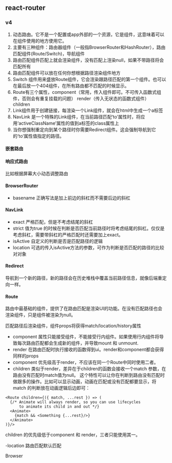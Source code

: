 ## react-router

### v4
1. 动态路由。它不是一个配置或app外部的一个资源，它是组件，这意味着可以在组件使用的地方使用它。
2. 主要有三种组件：路由器组件（一般指BrowserRouter和HashRouter），路由匹配组件(Route/Switch)，导航组件
3. 路由匹配组件匹配上就会渲染组件，没有匹配上渲染null，如果不带路径将会匹配所有
4. 路由匹配组件可以放在任何你想根据路径渲染组件地方
5. Switch 组件用来盛放Route组件，它会渲染跟路径匹配的第一个组件。也可以在最后放一个404组件，在所有路由都不匹配的时候显示。
6. Route有三个属性，component（常用，传入组件即可。不可传入函数式组件，否则会有重复挂载的问题） render（传入无状态的函数式组件） children
7. Link组件用于创建链接，每渲染一个Link组件，就会在html中生成一个a标签
8. NavLink 是一个特殊的Link组件，在当前路径匹配‘to’属性时，将应用‘activeClassName’属性的值到a标签的class属性上
9. 当你想强制重定向到某个路径时你需要Redirect组件。这会强制导航到它的‘to’属性值指定的路径。
#### 嵌套路由

#### 响应式路由
比如根据屏幕大小动态调整路由


#### BrowserRouter
- basename 正确写法是加上前边的斜杠而不需要后边的斜杠

#### NavLink
- exact 严格匹配，但是不考虑结尾的斜杠
- strict 值为true 的时候在判断是否匹配当前路径时将考虑结尾的斜杠。仅仅是考虑斜杠，需要带斜杠的严格匹配时还需要加上exact。
- isActive 自定义的判断是否是匹配路径的逻辑
- location 可选的传入isActive方法的参数，可作为判断是否匹配的路径的比较对对象


#### Redirect
导航到一个新的路径，新的路径会在历史堆栈中覆盖当前路径信息，就像后端重定向一样。

#### Route
路由中最基础的组件，提供了在路由匹配是渲染UI的功能。在没有匹配路径也会渲染组件，只是组件被渲染为null。

匹配路径后渲染组件，组件props将获得match/location/history属性

- component 属性只能接受组件，不能接受行内组件。如果使用行内组件将导致每次路由匹配都会生成新的组件，并导致mount 和 unmount.
- render 在路由匹配时执行接收的函数得到ui。render和component都会获得同样的props
- component 优先级高于render，不应该在同一个Route中同时使用二者。
- children 类似于render，差异在于children的函数会接收一个match 参数，在路由没有匹配时match值为null。
这个特性可以让你在判断到路由没有匹配时做跟多的操作。比如可以显示动画，动画在匹配或没有匹配都要显示，将match
的判断放在动画逻辑后边即可：
```
<Route children={({ match, ...rest }) => (
  {/* Animate will always render, so you can use lifecycles
      to animate its child in and out */}
  <Animate>
    {match && <Something {...rest}/>}
  </Animate>
)}/>
```
children 的优先级低于component 和 render，三者只能使用其一。

-location 路由匹配默认匹配

Browser
